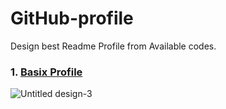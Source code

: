 # GitHub-profile
Design best Readme Profile from Available codes.

### 1. [Basix Profile](https://github.com/imonish8/GitHub-profile/blob/main/BasicProfile.md)

![Untitled design-3](https://github.com/imonish8/GitHub-profile/assets/115737071/7d772714-4080-49a5-82d0-2b2cc5942503)

